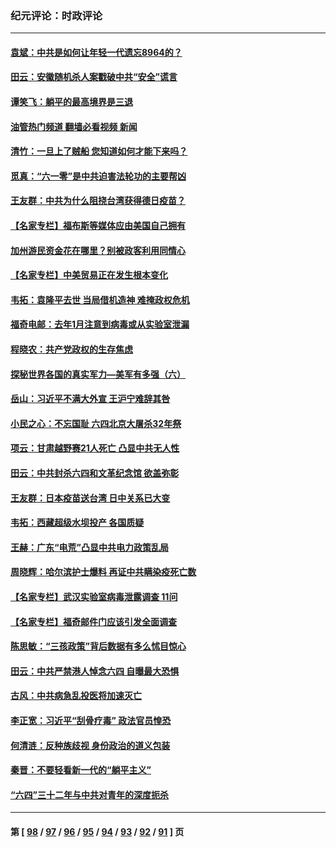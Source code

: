 ### 纪元评论：时政评论
---
#### [袁斌：中共是如何让年轻一代遗忘8964的？](../../pages/nsc1025/n13002646.md?06070330) 
#### [田云：安徽随机杀人案戳破中共“安全”谎言](../../pages/nsc1025/n13002188.md?06070330) 
#### [谭笑飞：躺平的最高境界是三退](../../pages/nsc1025/n13002385.md?06070330) 
#### [油管热门频道 翻墙必看视频 新闻](ok?06070330)
#### [清竹：一旦上了贼船 您知道如何才能下来吗？](../../pages/nsc1025/n13002292.md?06070330) 
#### [觅真：“六一零”是中共迫害法轮功的主要帮凶](../../pages/nsc1025/n13002234.md?06070330) 
#### [王友群：中共为什么阻挠台湾获得德日疫苗？](../../pages/nsc1025/n13002032.md?06070330) 
#### [【名家专栏】福布斯等媒体应由美国自己拥有](../../pages/nsc1025/n13001319.md?06070330) 
#### [加州游民资金花在哪里？别被政客利用同情心](../../pages/nsc1025/n13000196.md?06070330) 
#### [【名家专栏】中美贸易正在发生根本变化](../../pages/nsc1025/n13001247.md?06070330) 
#### [韦拓：袁隆平去世 当局借机造神 难掩政权危机](../../pages/nsc1025/n13001388.md?06070330) 
#### [福奇电邮：去年1月注意到病毒或从实验室泄漏](../../pages/nsc1025/n13000275.md?06070330) 
#### [程晓农：共产党政权的生存焦虑](../../pages/nsc1025/n13001674.md?06070330) 
#### [探秘世界各国的真实军力—美军有多强（六）](../../pages/nsc1025/n13001362.md?06070330) 
#### [岳山：习近平不满大外宣 王沪宁难辞其咎](../../pages/nsc1025/n13001360.md?06070330) 
#### [小民之心：不忘国耻 六四北京大屠杀32年祭](../../pages/nsc1025/n13000950.md?06070330) 
#### [项云：甘肃越野赛21人死亡 凸显中共无人性](../../pages/nsc1025/n13000873.md?06070330) 
#### [田云：中共封杀六四和文革纪念馆 欲盖弥彰](../../pages/nsc1025/n13000815.md?06070330) 
#### [王友群：日本疫苗送台湾 日中关系已大变](../../pages/nsc1025/n13000778.md?06070330) 
#### [韦拓：西藏超级水坝投产 各国质疑](../../pages/nsc1025/n13000773.md?06070330) 
#### [王赫：广东“电荒”凸显中共电力政策乱局](../../pages/nsc1025/n13000337.md?06070330) 
#### [周晓辉：哈尔滨护士爆料 再证中共瞒染疫死亡数](../../pages/nsc1025/n12999788.md?06070330) 
#### [【名家专栏】武汉实验室病毒泄露调查 11问](../../pages/nsc1025/n12999188.md?06070330) 
#### [【名家专栏】福奇邮件门应该引发全面调查](../../pages/nsc1025/n12999240.md?06070330) 
#### [陈思敏：“三孩政策”背后数据有多么怵目惊心](../../pages/nsc1025/n12998625.md?06070330) 
#### [田云：中共严禁港人悼念六四 自曝最大恐惧](../../pages/nsc1025/n12997611.md?06070330) 
#### [古风：中共病急乱投医将加速灭亡](../../pages/nsc1025/n12998331.md?06070330) 
#### [李正宽：习近平“刮骨疗毒” 政法官员惶恐](../../pages/nsc1025/n12998233.md?06070330) 
#### [何清涟：反种族歧视 身份政治的道义包装](../../pages/nsc1025/n12997644.md?06070330) 
#### [秦晋：不要轻看新一代的“躺平主义”](../../pages/nsc1025/n12997460.md?06070330) 
#### [“六四”三十二年与中共对青年的深度扼杀](../../pages/nsc1025/n12997357.md?06070330) 

---
#### 第 [ [98](./98.md?06070330) / [97](./97.md?06070330) / [96](./96.md?06070330) / [95](./95.md?06070330) / [94](./94.md?06070330) / [93](./93.md?06070330) / [92](./92.md?06070330) / [91](./91.md?06070330) ] 页
